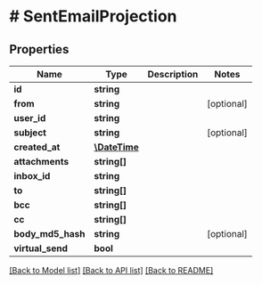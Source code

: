 # # SentEmailProjection

## Properties

Name | Type | Description | Notes
------------ | ------------- | ------------- | -------------
**id** | **string** |  | 
**from** | **string** |  | [optional] 
**user_id** | **string** |  | 
**subject** | **string** |  | [optional] 
**created_at** | [**\DateTime**](\DateTime) |  | 
**attachments** | **string[]** |  | 
**inbox_id** | **string** |  | 
**to** | **string[]** |  | 
**bcc** | **string[]** |  | 
**cc** | **string[]** |  | 
**body_md5_hash** | **string** |  | [optional] 
**virtual_send** | **bool** |  | 

[[Back to Model list]](../../README#documentation-for-models) [[Back to API list]](../../README#documentation-for-api-endpoints) [[Back to README]](../../README)


